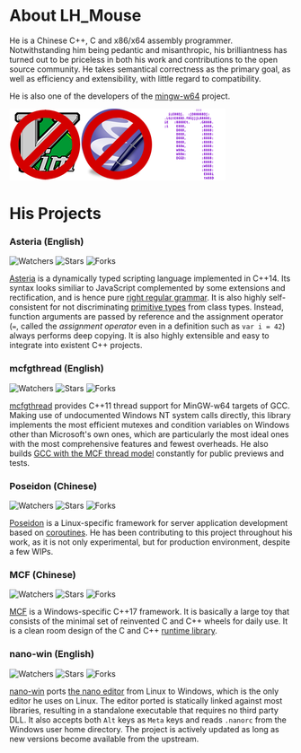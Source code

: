 # About LH_Mouse

He is a Chinese C++, C and x86/x64 assembly programmer. Notwithstanding him being pedantic and misanthropic, his brilliantness has turned out to be priceless in both his work and contributions to the open source community. He takes semantical correctness as the primary goal, as well as efficiency and extensibility, with little regard to compatibility.

He is also one of the developers of the [mingw-w64](https://mingw-w64.org/) project.

![GNU nano for the win!](gnu-nano-ftw.png)

# His Projects

### Asteria (English)

![Watchers](https://img.shields.io/github/watchers/lhmouse/asteria.svg?style=plastic) ![Stars](https://img.shields.io/github/stars/lhmouse/asteria.svg?style=plastic) ![Forks](https://img.shields.io/github/forks/lhmouse/asteria.svg?style=plastic)

[Asteria](https://github.com/lhmouse/asteria) is a dynamically typed scripting language implemented in C++14. Its syntax looks similiar to JavaScript complemented by some extensions and rectification, and is hence pure [right regular grammar](https://en.wikipedia.org/wiki/Regular_grammar). It is also highly self-consistent for not discriminating [primitive types](https://docs.oracle.com/javase/tutorial/java/nutsandbolts/datatypes.html) from class types. Instead, function arguments are passed by reference and the assignment operator (`=`, called the _assignment operator_ even in a definition such as `var i = 42`) always performs deep copying. It is also highly extensible and easy to integrate into existent C++ projects.

### mcfgthread (English)

![Watchers](https://img.shields.io/github/watchers/lhmouse/mcfgthread.svg?style=plastic) ![Stars](https://img.shields.io/github/stars/lhmouse/mcfgthread.svg?style=plastic) ![Forks](https://img.shields.io/github/forks/lhmouse/mcfgthread.svg?style=plastic)

[mcfgthread](https://github.com/lhmouse/mcfgthread) provides C++11 thread support for MinGW-w64 targets of GCC. Making use of undocumented Windows NT system calls directly, this library implements the most efficient mutexes and condition variables on Windows other than Microsoft's own ones, which are particularly the most ideal ones with the most comprehensive features and fewest overheads. He also builds [GCC with the MCF thread model](https://gcc-mcf.lhmouse.com/) constantly for public previews and tests.

### Poseidon (Chinese)

![Watchers](https://img.shields.io/github/watchers/lhmouse/poseidon.svg?style=plastic) ![Stars](https://img.shields.io/github/stars/lhmouse/poseidon.svg?style=plastic) ![Forks](https://img.shields.io/github/forks/lhmouse/poseidon.svg?style=plastic)

[Poseidon](https://github.com/lhmouse/poseidon) is a Linux-specific framework for server application development based on [coroutines](https://en.wikipedia.org/wiki/Coroutine). He has been contributing to this project throughout his work, as it is not only experimental, but for production environment, despite a few WIPs.

### MCF (Chinese)

![Watchers](https://img.shields.io/github/watchers/lhmouse/MCF.svg?style=plastic) ![Stars](https://img.shields.io/github/stars/lhmouse/MCF.svg?style=plastic) ![Forks](https://img.shields.io/github/forks/lhmouse/MCF.svg?style=plastic)

[MCF](https://github.com/lhmouse/MCF) is a Windows-specific C++17 framework. It is basically a large toy that consists of the minimal set of reinvented C and C++ wheels for daily use. It is a clean room design of the C and C++ [runtime library](https://en.wikipedia.org/wiki/Runtime_library).

### nano-win (English)

![Watchers](https://img.shields.io/github/watchers/lhmouse/nano-win.svg?style=plastic) ![Stars](https://img.shields.io/github/stars/lhmouse/nano-win.svg?style=plastic) ![Forks](https://img.shields.io/github/forks/lhmouse/nano-win.svg?style=plastic)

[nano-win](https://github.com/lhmouse/nano-win) ports [the nano editor](https://www.nano-editor.org/) from Linux to Windows, which is the only editor he uses on Linux. The editor ported is statically linked against most libraries, resulting in a standalone executable that requires no third party DLL. It also accepts both `Alt` keys as `Meta` keys and reads `.nanorc` from the Windows user home directory. The project is actively updated as long as new versions become available from the upstream.
